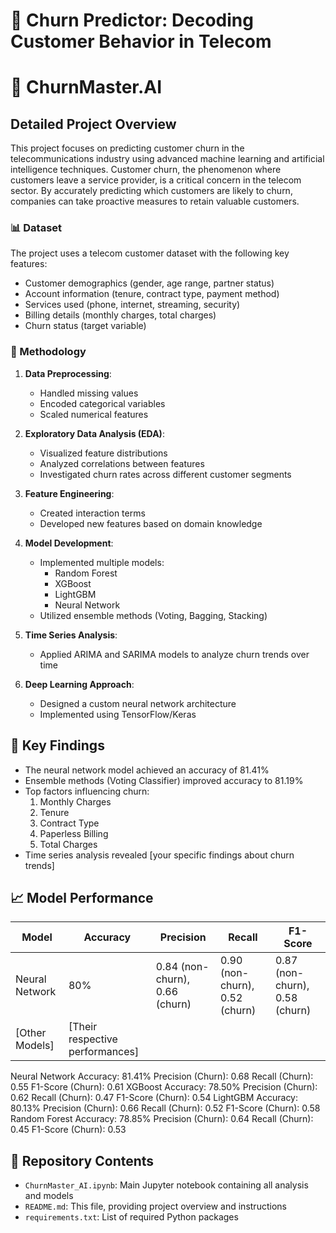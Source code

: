 # 🔮 Churn Predictor: Decoding Customer Behavior in Telecom
# 🔮 ChurnMaster.AI

## Detailed Project Overview

This project focuses on predicting customer churn in the telecommunications industry using advanced machine learning and artificial intelligence techniques. Customer churn, the phenomenon where customers leave a service provider, is a critical concern in the telecom sector. By accurately predicting which customers are likely to churn, companies can take proactive measures to retain valuable customers.

### 📊 Dataset

The project uses a telecom customer dataset with the following key features:
- Customer demographics (gender, age range, partner status)
- Account information (tenure, contract type, payment method)
- Services used (phone, internet, streaming, security)
- Billing details (monthly charges, total charges)
- Churn status (target variable)

### 🧠 Methodology

1. **Data Preprocessing**: 
   - Handled missing values
   - Encoded categorical variables
   - Scaled numerical features

2. **Exploratory Data Analysis (EDA)**:
   - Visualized feature distributions
   - Analyzed correlations between features
   - Investigated churn rates across different customer segments

3. **Feature Engineering**:
   - Created interaction terms
   - Developed new features based on domain knowledge

4. **Model Development**:
   - Implemented multiple models:
     - Random Forest
     - XGBoost
     - LightGBM
     - Neural Network
   - Utilized ensemble methods (Voting, Bagging, Stacking)

5. **Time Series Analysis**:
   - Applied ARIMA and SARIMA models to analyze churn trends over time

6. **Deep Learning Approach**:
   - Designed a custom neural network architecture
   - Implemented using TensorFlow/Keras

## 🚀 Key Findings

- The neural network model achieved an accuracy of 81.41%
- Ensemble methods (Voting Classifier) improved accuracy to 81.19%
- Top factors influencing churn:
  1. Monthly Charges
  2. Tenure
  3. Contract Type
  4. Paperless Billing
  5. Total Charges
- Time series analysis revealed [your specific findings about churn trends]

## 📈 Model Performance

| Model | Accuracy | Precision | Recall | F1-Score |
|-------|----------|-----------|--------|----------|
| Neural Network | 80% | 0.84 (non-churn), 0.66 (churn) | 0.90 (non-churn), 0.52 (churn) | 0.87 (non-churn), 0.58 (churn) |
| [Other Models] | [Their respective performances] |

Neural Network
Accuracy: 81.41%
Precision (Churn): 0.68
Recall (Churn): 0.55
F1-Score (Churn): 0.61
XGBoost
Accuracy: 78.50%
Precision (Churn): 0.62
Recall (Churn): 0.47
F1-Score (Churn): 0.54
LightGBM
Accuracy: 80.13%
Precision (Churn): 0.66
Recall (Churn): 0.52
F1-Score (Churn): 0.58
Random Forest
Accuracy: 78.85%
Precision (Churn): 0.64
Recall (Churn): 0.45
F1-Score (Churn): 0.53

## 📁 Repository Contents

- `ChurnMaster_AI.ipynb`: Main Jupyter notebook containing all analysis and models
- `README.md`: This file, providing project overview and instructions
- `requirements.txt`: List of required Python packages


